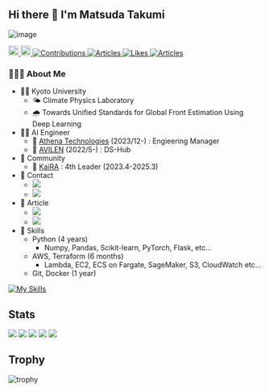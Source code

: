 ## Hi there 👋 I'm Matsuda Takumi

![image](https://github.com/user-attachments/assets/6d1c183e-7e23-4d27-a319-fb2ea4618162)

<p align="left">
  <a href="https://github.com/matsuda-tkm">
    <img height="20" src="https://komarev.com/ghpvc/?username=matsuda-tkm" />
  </a>
  <a href="https://github.com/matsuda-tkm">
    <img height="20" src="https://img.shields.io/github/followers/matsuda-tkm?label=followers&logo=github&style=flat" />
  </a>
  <a href="https://qiita.com/matsuda_tkm">
    <img src="https://badgen.org/img/qiita/matsuda_tkm/contributions?style=plastic" alt="Contributions" />
  </a>
  <a href="https://qiita.com/matsuda_tkm">
    <img src="https://badgen.org/img/qiita/matsuda_tkm/articles?style=plastic" alt="Articles" />
  </a>
  <a href="https://zenn.dev/matsuda_tkm">
    <img src="https://badgen.org/img/zenn/matsuda_tkm/likes?style=plastic" alt="Likes" />
  </a>
  <a href="https://zenn.dev/matsuda_tkm">
    <img src="https://badgen.org/img/zenn/matsuda_tkm/articles?style=plastic" alt="Articles" />
  </a>
</p>

### 👨🏻‍💻 About Me

- 🧑‍🎓 Kyoto University
    - 🌤️ Climate Physics Laboratory
    - 🌧️ Towards Unified Standards for Global Front Estimation Using Deep Learning
- 🧑‍💻 AI Engineer
    - 🏢 [Athena Technologies](https://athenatech.jp/) (2023/12-) : Engieering Manager
    - 🏢 [AVILEN](https://avilen.co.jp/) (2022/5-) : DS-Hub
- 👥 Community
    - 🤖 [KaiRA](https://kyoto-kaira.github.io/) : 4th Leader (2023.4-2025.3)
- 📩 Contact
    - <a href="https://x.com/matsuda_tkm"><img src="https://img.shields.io/badge/-@matsuda_tkm-000000.svg?logo=X&style=nginx"></a>
    - <img src="https://img.shields.io/badge/-LinkedIn-0A66C2.svg?logo=LinkedIn&style=nginx">
- 📝 Article
    - <a href="https://qiita.com/matsuda_tkm"><img src="https://img.shields.io/badge/-Qiita-000000.svg?logo=Qiita&style=nginx"></a>
    - <a href="https://zenn.dev/matsuda_tkm"><img src="https://img.shields.io/badge/-Zenn-000000.svg?logo=Zenn&style=nginx"></a> 
- 💪 Skills
    - Python (4 years)
      - Numpy, Pandas, Scikit-learn, PyTorch, Flask, etc...
    - AWS, Terraform (6 months)
      - Lambda, EC2, ECS on Fargate, SageMaker, S3, CloudWatch etc...
    - Git, Docker (1 year)

[![My Skills](https://skillicons.dev/icons?i=py,pytorch,vscode,html,css,js,docker,git,github,latex,notion,apple,linux,windows,aws,terraform&perline=8)](https://skillicons.dev)

## Stats
![](http://github-profile-summary-cards.vercel.app/api/cards/profile-details?username=matsuda-tkm&theme=nord_dark)
![](http://github-profile-summary-cards.vercel.app/api/cards/repos-per-language?username=matsuda-tkm&theme=nord_dark)
![](http://github-profile-summary-cards.vercel.app/api/cards/most-commit-language?username=matsuda-tkm&theme=nord_dark)
![](http://github-profile-summary-cards.vercel.app/api/cards/stats?username=matsuda-tkm&theme=nord_dark)
![](http://github-profile-summary-cards.vercel.app/api/cards/productive-time?username=matsuda-tkm&theme=nord_dark&utcOffset=9)

## Trophy
![trophy](https://github-profile-trophy.vercel.app/?username=matsuda-tkm&theme=nord_dark)
